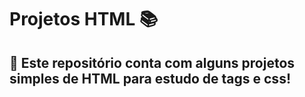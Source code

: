 # Projetos HTML 📚

## 📌 Este repositório conta com alguns projetos simples de HTML para estudo de tags e css!

### 


